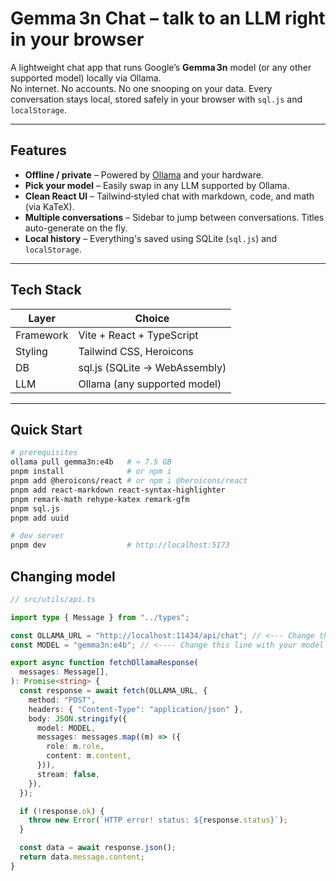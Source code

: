 # Gemma 3n Chat – talk to an LLM right in your browser

A lightweight chat app that runs Google’s **Gemma 3n** model (or any other supported model) locally via Ollama.  
No internet. No accounts. No one snooping on your data. Every conversation stays local, stored safely in your browser with `sql.js` and `localStorage`.

---

## Features

- **Offline / private** – Powered by [Ollama](https://ollama.com/) and your hardware.
- **Pick your model** – Easily swap in any LLM supported by Ollama.
- **Clean React UI** – Tailwind‑styled chat with markdown, code, and math (via KaTeX).
- **Multiple conversations** – Sidebar to jump between conversations. Titles auto-generate on the fly.
- **Local history** – Everything's saved using SQLite (`sql.js`) and `localStorage`.

---

## Tech Stack

| Layer     | Choice                        |
| --------- | ----------------------------- |
| Framework | Vite + React + TypeScript     |
| Styling   | Tailwind CSS, Heroicons       |
| DB        | sql.js (SQLite → WebAssembly) |
| LLM       | Ollama (any supported model)  |

---

## Quick Start

```bash
# prerequisites
ollama pull gemma3n:e4b   # ≈ 7.5 GB
pnpm install              # or npm i
pnpm add @heroicons/react # or npm i @heroicons/react
pnpm add react-markdown react-syntax-highlighter
pnpm remark-math rehype-katex remark-gfm
pnpm sql.js
pnpm add uuid

# dev server
pnpm dev                  # http://localhost:5173
```

## Changing model

```ts
// src/utils/api.ts

import type { Message } from "../types";

const OLLAMA_URL = "http://localhost:11434/api/chat"; // <--- Change this line with your server
const MODEL = "gemma3n:e4b"; // <---- Change this line with your model

export async function fetchOllamaResponse(
  messages: Message[],
): Promise<string> {
  const response = await fetch(OLLAMA_URL, {
    method: "POST",
    headers: { "Content-Type": "application/json" },
    body: JSON.stringify({
      model: MODEL,
      messages: messages.map((m) => ({
        role: m.role,
        content: m.content,
      })),
      stream: false,
    }),
  });

  if (!response.ok) {
    throw new Error(`HTTP error! status: ${response.status}`);
  }

  const data = await response.json();
  return data.message.content;
}
```
